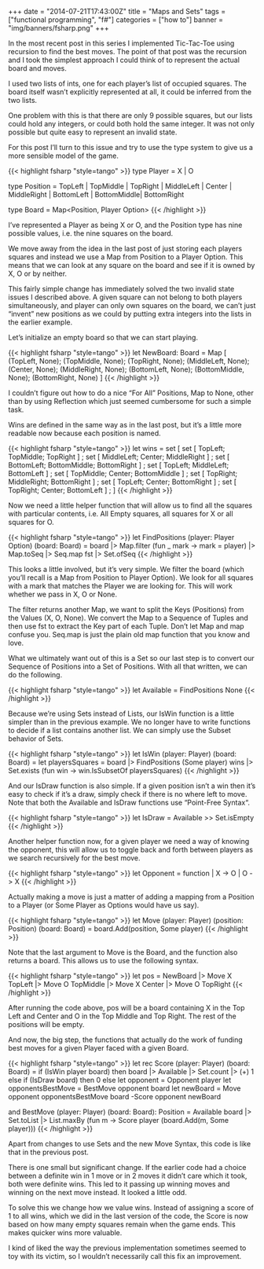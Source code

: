 +++
date = "2014-07-21T17:43:00Z"
title = "Maps and Sets"
tags = ["functional programming", "f#"]
categories = ["how to"]
banner = "img/banners/fsharp.png"
+++

In the most recent post in this series I implemented Tic-Tac-Toe using recursion to find the best moves. The point of that post was the recursion and I took the simplest approach I could think of to represent the actual board and moves.

I used two lists of ints, one for each player’s list of occupied squares. The board itself wasn’t explicitly represented at all, it could be inferred from the two lists.

One problem with this is that there are only 9 possible squares, but our lists could hold any integers, or could both hold the same integer. It was not only possible but quite easy to represent an invalid state.

For this post I’ll turn to this issue and try to use the type system to give us a more sensible model of the game.

{{< highlight fsharp "style=tango" >}}
type Player = X | O

type Position = TopLeft | TopMiddle | TopRight 
                | MiddleLeft | Center | MiddleRight 
                | BottomLeft | BottomMiddle| BottomRight

type Board = Map<Position, Player Option>
{{< /highlight >}}

I’ve represented a Player as being X or O, and the Position type has nine possible values, i.e. the nine squares on the board.

We move away from the idea in the last post of just storing each players squares and instead we use a Map from Position to a Player Option. This means that we can look at any square on the board and see if it is owned by X, O or by neither.

This fairly simple change has immediately solved the two invalid state issues I described above. A given square can not belong to both players simultaneously, and player can only own squares on the board, we can’t just “invent” new positions as we could by putting extra integers into the lists in the earlier example.

Let’s initialize an empty board so that we can start playing.

{{< highlight fsharp "style=tango" >}}
let NewBoard: Board = 
        Map [ (TopLeft, None); (TopMiddle, None); (TopRight, None); 
              (MiddleLeft, None); (Center, None); (MiddleRight, None); 
              (BottomLeft, None); (BottomMiddle, None); (BottomRight, None) ]
{{< /highlight >}}

I couldn’t figure out how to do a nice “For All” Positions, Map to None, other than by using Reflection which just seemed cumbersome for such a simple task.

Wins are defined in the same way as in the last post, but it’s a little more readable now because each position is named.

{{< highlight fsharp "style=tango" >}}
let wins = set [ set [ TopLeft; TopMiddle; TopRight ] ;
                 set [ MiddleLeft; Center; MiddleRight ] ;
                 set [ BottomLeft; BottomMiddle; BottomRight ] ;
                 set [ TopLeft; MiddleLeft; BottomLeft ] ;
                 set [ TopMiddle; Center;  BottomMiddle ] ;
                 set [ TopRight; MiddleRight; BottomRight ] ;
                 set [ TopLeft; Center; BottomRight ] ;
                 set [ TopRight; Center; BottomLeft ] ; ]
{{< /highlight >}}

Now we need a little helper function that will allow us to find all the squares with particular contents, i.e. All Empty squares, all squares for X or all squares for O.

{{< highlight fsharp "style=tango" >}}
let FindPositions (player: Player Option) (board: Board) =
    board
    |> Map.filter (fun _ mark -> mark = player) 
    |> Map.toSeq
    |> Seq.map fst
    |> Set.ofSeq
{{< /highlight >}}

This looks a little involved, but it’s very simple. We filter the board (which you’ll recall is a Map from Position to Player Option). We look for all squares with a mark that matches the Player we are looking for. This will work whether we pass in X, O or None.

The filter returns another Map, we want to split the Keys (Positions) from the Values (X, O, None). We convert the Map to a Sequence of Tuples and then use fst to extract the Key part of each Tuple. Don’t let Map and map confuse you. Seq.map is just the plain old map function that you know and love.

What we ultimately want out of this is a Set so our last step is to convert our Sequence of Positions into a Set of Positions. With all that written, we can do the following.

{{< highlight fsharp "style=tango" >}}
let Available = FindPositions None
{{< /highlight >}}

Because we’re using Sets instead of Lists, our IsWin function is a little simpler than in the previous example. We no longer have to write functions to decide if a list contains another list. We can simply use the Subset behavior of Sets.

{{< highlight fsharp "style=tango" >}}
let IsWin (player: Player) (board: Board) =
    let playersSquares = 
        board |> FindPositions (Some player)
    wins 
    |> Set.exists (fun win -> win.IsSubsetOf playersSquares)
{{< /highlight >}}

And our IsDraw function is also simple. If a given position isn’t a win then it’s easy to check if it’s a draw, simply check if there is no where left to move. Note that both the Available and IsDraw functions use “Point-Free Syntax“.

{{< highlight fsharp "style=tango" >}}
let IsDraw = Available >> Set.isEmpty
{{< /highlight >}}

Another helper function now, for a given player we need a way of knowing the opponent, this will allow us to toggle back and forth between players as we search recursively for the best move.

{{< highlight fsharp "style=tango" >}}
let Opponent = function
    | X -> O
    | O -> X
{{< /highlight >}}

Actually making a move is just a matter of adding a mapping from a Position to a Player (or Some Player as Options would have us say).

{{< highlight fsharp "style=tango" >}}
let Move (player: Player) (position: Position) (board: Board) =
    board.Add(position, Some player)
{{< /highlight >}}

Note that the last argument to Move is the Board, and the function also returns a board. This allows us to use the following syntax.

{{< highlight fsharp "style=tango" >}}
let pos = 
    NewBoard
    |> Move X TopLeft
    |> Move O TopMiddle
    |> Move X Center
    |> Move O TopRight
{{< /highlight >}}

After running the code above, pos will be a board containing X in the Top Left and Center and O in the Top Middle and Top Right. The rest of the positions will be empty.

And now, the big step, the functions that actually do the work of funding best moves for a given Player faced with a given Board.

{{< highlight fsharp "style=tango" >}}
let rec Score (player: Player) (board: Board) =
    if (IsWin player board) then board |> Available |> Set.count |> (+) 1
    else if (IsDraw board) then 0
    else
        let opponent = Opponent player
        let opponentsBestMove = BestMove opponent board
        let newBoard = Move opponent opponentsBestMove board
        -Score opponent newBoard

and BestMove (player: Player) (board: Board): Position =
    Available board
    |> Set.toList
    |> List.maxBy (fun m -> Score player (board.Add(m, Some player))) 
{{< /highlight >}}

Apart from changes to use Sets and the new Move Syntax, this code is like that in the previous post.

There is one small but significant change. If the earlier code had a choice between a definite win in 1 move or in 2 moves it didn’t care which it took, both were definite wins. This led to it passing up winning moves and winning on the next move instead. It looked a little odd.

To solve this we change how we value wins. Instead of assigning a score of 1 to all wins, which we did in the last version of the code, the Score is now based on how many empty squares remain when the game ends. This makes quicker wins more valuable.

I kind of liked the way the previous implementation sometimes seemed to toy with its victim, so I wouldn’t necessarily call this fix an improvement.